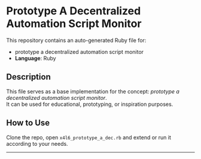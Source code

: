 # Prototype A Decentralized Automation Script Monitor

This repository contains an auto-generated Ruby file for:

- prototype a decentralized automation script monitor
- **Language**: Ruby

## Description

This file serves as a base implementation for the concept: *prototype a decentralized automation script monitor*.  
It can be used for educational, prototyping, or inspiration purposes.

## How to Use

Clone the repo, open `x4l6_prototype_a_dec.rb` and extend or run it according to your needs.

---


